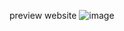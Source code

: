 preview website
![image](https://github.com/user-attachments/assets/3ff17d1f-aaf4-426f-890e-13209d1c96e7)

